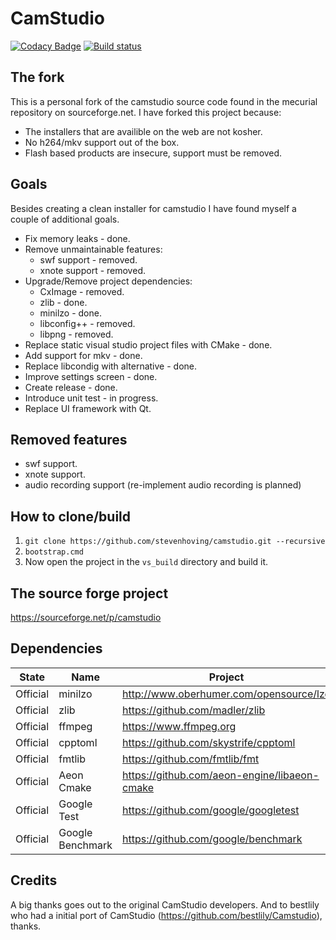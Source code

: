 # CamStudio

[![Codacy Badge](https://api.codacy.com/project/badge/Grade/29e969698868466190418f95c7f72ca4)](https://app.codacy.com/app/stevenhoving/camstudio?utm_source=github.com&utm_medium=referral&utm_content=stevenhoving/camstudio&utm_campaign=Badge_Grade_Dashboard)
[![Build status](https://ci.appveyor.com/api/projects/status/fj6dyhgs69l6s2jg?svg=true)](https://ci.appveyor.com/project/stevenhoving/camstudio)


## The fork
This is a personal fork of the camstudio source code found in the mecurial repository on sourceforge.net.
I have forked this project because:
* The installers that are availible on the web are not kosher.
* No h264/mkv support out of the box.
* Flash based products are insecure, support must be removed.

## Goals
Besides creating a clean installer for camstudio I have found myself a couple of additional goals.

* Fix memory leaks - done.
* Remove unmaintainable features:
  * swf support - removed.
  * xnote support - removed.
* Upgrade/Remove project dependencies:
  * CxImage - removed.
  * zlib - done.
  * minilzo - done.
  * libconfig++ - removed.
  * libpng - removed.
* Replace static visual studio project files with CMake - done.
* Add support for mkv - done.
* Replace libcondig with alternative - done.
* Improve settings screen - done.
* Create release - done.
* Introduce unit test - in progress.
* Replace UI framework with Qt.

## Removed features
* swf support.
* xnote support.
* audio recording support (re-implement audio recording is planned)

## How to clone/build
1. `git clone https://github.com/stevenhoving/camstudio.git --recursive`
2. `bootstrap.cmd`
3. Now open the project in the `vs_build` directory and build it.

## The source forge project
https://sourceforge.net/p/camstudio

## Dependencies
State | Name | Project
----- | -----|--------
Official| minilzo | http://www.oberhumer.com/opensource/lzo
Official| zlib    | https://github.com/madler/zlib
Official| ffmpeg  | https://www.ffmpeg.org
Official| cpptoml | https://github.com/skystrife/cpptoml
Official| fmtlib  | https://github.com/fmtlib/fmt
Official| Aeon Cmake | https://github.com/aeon-engine/libaeon-cmake
Official| Google Test  | https://github.com/google/googletest
Official| Google Benchmark | https://github.com/google/benchmark

## Credits
A big thanks goes out to the original CamStudio developers. And to bestlily who had a initial port of CamStudio (https://github.com/bestlily/Camstudio), thanks.
